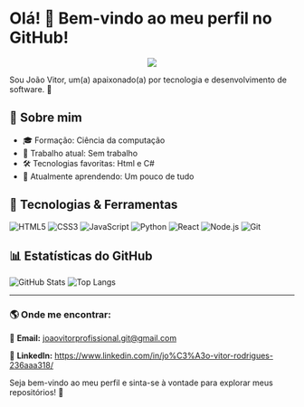 # Olá! 👋 Bem-vindo ao meu perfil no GitHub!

<p align="center">
  <a href="https://github.com/seu-usuario">
    <img src="https://readme-typing-svg.herokuapp.com?font=Fira+Code&size=24&pause=1000&color=2DD7F1&width=435&lines=Desenvolvedor+Fullstack;Entusiasta+em+IA+%26+Cloud;Bem-vindo+ao+meu+perfil!" />
  </a>
</p>

Sou João Vitor, um(a) apaixonado(a) por tecnologia e desenvolvimento de software. 🚀

## 📌 Sobre mim
- 🎓 Formação: Ciência da computação
- 💼 Trabalho atual: Sem trabalho
- 🛠️ Tecnologias favoritas: Html e C#
- 🌱 Atualmente aprendendo: Um pouco de tudo

## 🚀 Tecnologias & Ferramentas

![HTML5](https://img.shields.io/badge/-HTML5-E34F26?style=flat-square&logo=html5&logoColor=white)
![CSS3](https://img.shields.io/badge/-CSS3-1572B6?style=flat-square&logo=css3)
![JavaScript](https://img.shields.io/badge/-JavaScript-F7DF1E?style=flat-square&logo=javascript&logoColor=black)
![Python](https://img.shields.io/badge/-Python-3776AB?style=flat-square&logo=python&logoColor=white)
![React](https://img.shields.io/badge/-React-61DAFB?style=flat-square&logo=react&logoColor=black)
![Node.js](https://img.shields.io/badge/-Node.js-339933?style=flat-square&logo=node.js&logoColor=white)
![Git](https://img.shields.io/badge/-Git-F05032?style=flat-square&logo=git&logoColor=white)

## 📊 Estatísticas do GitHub

![GitHub Stats](https://github-readme-stats.vercel.app/api?username=CoyoteeBR&show_icons=true&theme=dark)
![Top Langs](https://github-readme-stats.vercel.app/api/top-langs/?username=CoyoteeBR&layout=compact&theme=dark)

---

### 🌎 Onde me encontrar:
📧 **Email:** joaovitorprofissional.git@gmail.com


💼 **LinkedIn:** https://www.linkedin.com/in/jo%C3%A3o-vitor-rodrigues-236aaa318/ 


Seja bem-vindo ao meu perfil e sinta-se à vontade para explorar meus repositórios! 🚀
